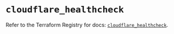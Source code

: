 # `cloudflare_healthcheck`

Refer to the Terraform Registry for docs: [`cloudflare_healthcheck`](https://registry.terraform.io/providers/cloudflare/cloudflare/5.6.0/docs/resources/healthcheck).

